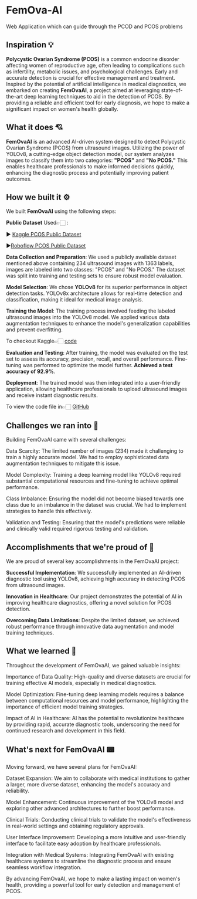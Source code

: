 # FemOva-AI
Web Application which can guide through the PCOD and PCOS problems 
## Inspiration 💡

**Polycystic Ovarian Syndrome (PCOS)** is a common endocrine disorder affecting women of reproductive age, often leading to complications such as infertility, metabolic issues, and psychological challenges. Early and accurate detection is crucial for effective management and treatment. Inspired by the potential of artificial intelligence in medical diagnostics, we embarked on creating **FemOvaAI**, a project aimed at leveraging state-of-the-art deep learning techniques to aid in the detection of PCOS. By providing a reliable and efficient tool for early diagnosis, we hope to make a significant impact on women's health globally.

## What it does 💘

**FemOvaAI** is an advanced AI-driven system designed to detect Polycystic Ovarian Syndrome (PCOS) from ultrasound images. Utilizing the power of YOLOv8, a cutting-edge object detection model, our system analyzes images to classify them into two categories: **"PCOS"** and **"No PCOS."** This enables healthcare professionals to make informed decisions quickly, enhancing the diagnostic process and potentially improving patient outcomes.

## How we built it ⚙️

We built **FemOvaAI** using the following steps:

**Public Dataset** Used👉🏻 :

▶️ [Kaggle PCOS Public Dataset](https://www.kaggle.com/datasets/prasoonkottarathil/polycystic-ovary-syndrome-pcos)

▶️[Roboflow PCOS Public Dataset](https://universe.roboflow.com/vanessas/pcos2)

**Data Collection and Preparation**: We used a publicly available dataset mentioned above containing 234 ultrasound images with 1363 labels, images are labeled into two classes: "PCOS" and "No PCOS." The dataset was split into training and testing sets to ensure robust model evaluation.

**Model Selection**: We chose **YOLOv8** for its superior performance in object detection tasks. YOLOv8x architecture allows for real-time detection and classification, making it ideal for medical image analysis.

**Training the Model**: The training process involved feeding the labeled ultrasound images into the YOLOv8 model. We applied various data augmentation techniques to enhance the model's generalization capabilities and prevent overfitting.

To checkout Kaggle👉🏻 [code](https://www.kaggle.com/code/akshitagupta1506/pcos-detection)

**Evaluation and Testing**: After training, the model was evaluated on the test set to assess its accuracy, precision, recall, and overall performance. Fine-tuning was performed to optimize the model further. **Achieved a test accuracy of 92.9%**.

**Deployment**: The trained model was then integrated into a user-friendly application, allowing healthcare professionals to upload ultrasound images and receive instant diagnostic results.

To view the code file in👉🏻 [GitHub](https://akshitagupta15june.github.io/FemOvaAI/)

## Challenges we ran into 🙁

Building FemOvaAI came with several challenges:

Data Scarcity: The limited number of images (234) made it challenging to train a highly accurate model. We had to employ sophisticated data augmentation techniques to mitigate this issue.

Model Complexity: Training a deep learning model like YOLOv8 required substantial computational resources and fine-tuning to achieve optimal performance.

Class Imbalance: Ensuring the model did not become biased towards one class due to an imbalance in the dataset was crucial. We had to implement strategies to handle this effectively.

Validation and Testing: Ensuring that the model's predictions were reliable and clinically valid required rigorous testing and validation.

## Accomplishments that we're proud of 🚀

We are proud of several key accomplishments in the FemOvaAI project:

**Successful Implementation**: We successfully implemented an AI-driven diagnostic tool using YOLOv8, achieving high accuracy in detecting PCOS from ultrasound images.

**Innovation in Healthcare**: Our project demonstrates the potential of AI in improving healthcare diagnostics, offering a novel solution for PCOS detection.

**Overcoming Data Limitations**: Despite the limited dataset, we achieved robust performance through innovative data augmentation and model training techniques.

## What we learned 🚀

Throughout the development of FemOvaAI, we gained valuable insights:

Importance of Data Quality: High-quality and diverse datasets are crucial for training effective AI models, especially in medical diagnostics.

Model Optimization: Fine-tuning deep learning models requires a balance between computational resources and model performance, highlighting the importance of efficient model training strategies.

Impact of AI in Healthcare: AI has the potential to revolutionize healthcare by providing rapid, accurate diagnostic tools, underscoring the need for continued research and development in this field.

## What's next for FemOvaAI 📟

Moving forward, we have several plans for FemOvaAI:

Dataset Expansion: We aim to collaborate with medical institutions to gather a larger, more diverse dataset, enhancing the model's accuracy and reliability.

Model Enhancement: Continuous improvement of the YOLOv8 model and exploring other advanced architectures to further boost performance.

Clinical Trials: Conducting clinical trials to validate the model's effectiveness in real-world settings and obtaining regulatory approvals.

User Interface Improvement: Developing a more intuitive and user-friendly interface to facilitate easy adoption by healthcare professionals.

Integration with Medical Systems: Integrating FemOvaAI with existing healthcare systems to streamline the diagnostic process and ensure seamless workflow integration.

By advancing FemOvaAI, we hope to make a lasting impact on women's health, providing a powerful tool for early detection and management of PCOS.
